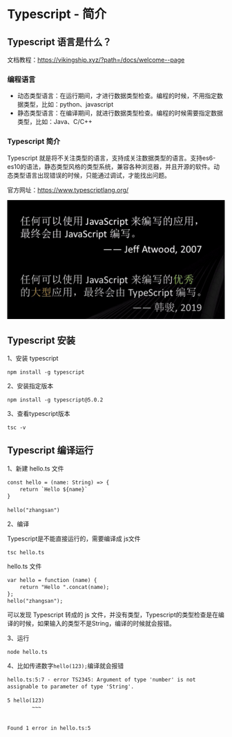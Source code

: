 # Typescript - 简介



## Typescript 语言是什么？



文档教程：https://vikingship.xyz/?path=/docs/welcome--page



### 编程语言

- 动态类型语言：在运行期间，才进行数据类型检查。编程的时候，不用指定数据类型，比如：python、javascript
- 静态类型语言：在编译期间，就进行数据类型检查。编程的时候需要指定数据类型，比如：Java、C/C++



### Typescript 简介

Typescript 就是将不关注类型的语言，支持成关注数据类型的语言。支持es6-es10的语法，静态类型风格的类型系统，兼容各种浏览器，并且开源的软件。动态类型语言出现错误的时候，只能通过调试，才能找出问题。



官方网址：https://www.typescriptlang.org/

![image-20230322192852685](images/image-20230322192852685.png)



## Typescript 安装

1、安装 typescript

```
npm install -g typescript
```



2、安装指定版本

```
npm install -g typescript@5.0.2
```



3、查看typescript版本

```
tsc -v
```



## Typescript 编译运行

1、新建 hello.ts 文件

```
const hello = (name: String) => {
    return `Hello ${name}`
}

hello("zhangsan")
```

2、编译 

Typescript是不能直接运行的，需要编译成 js文件

```
tsc hello.ts 
```



hello.ts 文件

```
var hello = function (name) {
    return "Hello ".concat(name);
};
hello("zhangsan");
```

可以发现 Typescript 转成的 js 文件，并没有类型，Typescript的类型检查是在编译的时候，如果输入的类型不是String，编译的时候就会报错。



3、运行

```
node hello.ts
```



4、比如传递数字`hello(123);`编译就会报错

```
hello.ts:5:7 - error TS2345: Argument of type 'number' is not assignable to parameter of type 'String'.

5 hello(123)
        ~~~


Found 1 error in hello.ts:5
```

